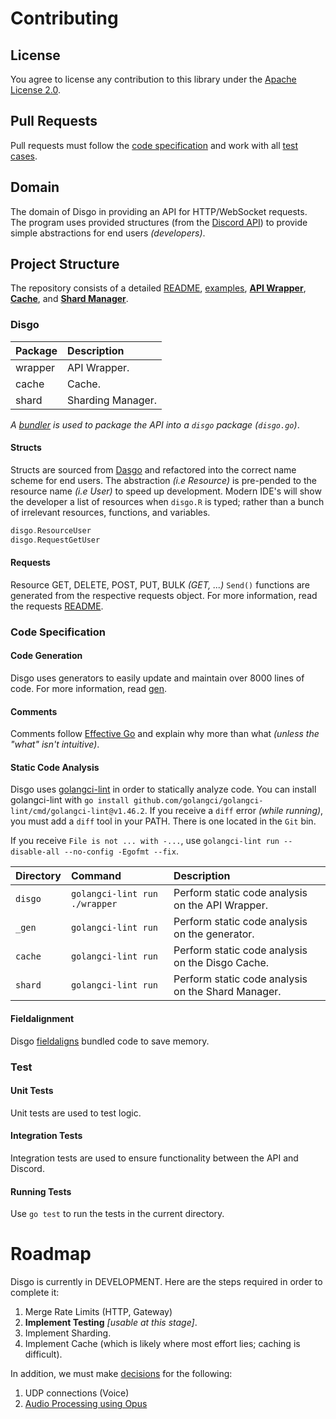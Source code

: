 # Contributing

## License

You agree to license any contribution to this library under the [Apache License 2.0](#license).

## Pull Requests

Pull requests must follow the [code specification](#code-specification) and work with all [test cases](#test).

## Domain

The domain of Disgo in providing an API for HTTP/WebSocket requests. The program uses provided structures (from the [Discord API](https://discord.com/developers/docs/reference)) to provide simple abstractions for end users _(developers)_.

## Project Structure

The repository consists of a detailed [README](/README.md), [examples](/_examples/), [**API Wrapper**](/wrapper), [**Cache**](/cache), and [**Shard Manager**](/shard/).

### Disgo

| Package | Description       |
| :------ | :---------------- |
| wrapper | API Wrapper.      |
| cache   | Cache.            |
| shard   | Sharding Manager. |

_A [bundler](https://pkg.go.dev/golang.org/x/tools/cmd/bundle) is used to package the API into a `disgo` package (`disgo.go`)_.

#### Structs

Structs are sourced from [Dasgo](https://github.com/switchupcb/dasgo) and refactored into the correct name scheme for end users. The abstraction _(i.e Resource)_ is pre-pended to the resource name _(i.e User)_ to speed up development. Modern IDE's will show the developer a list of resources when `disgo.R` is typed; rather than a bunch of irrelevant resources, functions, and variables.

```go
disgo.ResourceUser
disgo.RequestGetUser
```

#### Requests

Resource GET, DELETE, POST, PUT, BULK _(GET, ...)_ `Send()` functions are generated from the respective requests object. For more information, read the requests [README](/wrapper/requests/README.md).

### Code Specification

#### Code Generation

Disgo uses generators to easily update and maintain over 8000 lines of code. For more information, read [gen](/_gen/README.md).

#### Comments

Comments follow [Effective Go](https://golang.org/doc/effective_go#commentary) and explain why more than what _(unless the "what" isn't intuitive)_.

#### Static Code Analysis

Disgo uses [golangci-lint](https://github.com/golangci/golangci-lint) in order to statically analyze code. You can install golangci-lint with `go install github.com/golangci/golangci-lint/cmd/golangci-lint@v1.46.2`. If you receive a `diff` error _(while running)_, you must add a `diff` tool in your PATH. There is one located in the `Git` bin.

If you receive `File is not ... with -...`, use `golangci-lint run --disable-all --no-config -Egofmt --fix`.

 | Directory | Command                       | Description                                        |
 | :-------- | :---------------------------- | :------------------------------------------------- |
 | `disgo`   | `golangci-lint run ./wrapper` | Perform static code analysis on the API Wrapper.   |
 | `_gen`    | `golangci-lint run`           | Perform static code analysis on the generator.     |
 | `cache`   | `golangci-lint run`           | Perform static code analysis on the Disgo Cache.   |
 | `shard`   | `golangci-lint run`           | Perform static code analysis on the Shard Manager. |

#### Fieldalignment

Disgo [fieldaligns](https://pkg.go.dev/golang.org/x/tools/go/analysis/passes/fieldalignment) bundled code to save memory.

### Test

#### Unit Tests

Unit tests are used to test logic.

#### Integration Tests

Integration tests are used to ensure functionality between the API and Discord.

#### Running Tests

Use `go test` to run the tests in the current directory.

# Roadmap

Disgo is currently in DEVELOPMENT. Here are the steps required in order to complete it:

1. Merge Rate Limits (HTTP, Gateway)
2. **Implement Testing** _[usable at this stage]_.
3. Implement Sharding.
4. Implement Cache (which is likely where most effort lies; caching is difficult).

In addition, we must make [decisions](/_contribution/libraries/) for the following:
1. UDP connections (Voice)
2. [Audio Processing using Opus](https://discord.com/developers/docs/topics/voice-connections#encrypting-and-sending-voice)
